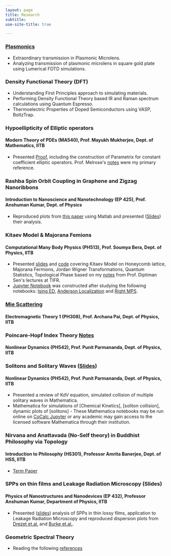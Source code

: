 ```yaml
---
layout: page
title: Research
subtitle: 
use-site-title: true

---
```


### [Plasmonics](/plasmonics_metamaterials.pdf)
* Extraordinary transmission in Plasmonic Microlens.
* Analyzing transmission of plasmonic microlens in square gold plate using Lumerical FDTD simulations.

### Density Functional Theory (DFT) 
* Understanding First Principles approach to simulating materials.
* Performing Density Functional Theory based IR and Raman spectrum calculations using Quantum Espresso.
* Thermoelectric Properties of Doped Semiconductors using VASP, BoltzTrap.

### Hypoellipticity of Elliptic operators 
#### Modern Theory of PDEs (MA540), Prof. Mayukh Mukherjee, Dept. of Mathematics, IITB
* Presented [Proof](https://drive.google.com/file/d/1FYS0SOqnUzm4rJjGoKI800oJAyz5gH7u/view), including the construction of Parametrix for constant coefficient elliptic operators. Prof. Melrose's [notes](http://math.mit.edu/~rbm/18-155-F13/GradAnal.pdf) were my primary reference.   

### Rashba Spin Orbit Coupling in Graphene and Zigzag Nanoribbons 
#### Introduction to Nanoscience and Nanotechnology (EP 425), Prof. Anshuman Kumar, Dept. of Physics 
* Reproduced plots from [this paper](https://arxiv.org/pdf/0901.0160.pdf) using  Matlab and presented ([Slides](http://home.iitb.ac.in/~15d110001/RashbaSOCZigzag.pdf)) their analysis.

### Kitaev Model & Majorana Femions
#### Computational Many Body Physics (PH513), Prof. Soumya Bera, Dept. of Physics, IITB
* Presented [slides](https://somphene.github.io/research/kitaevmodelmajoranafermion.pdf) and [code](/kitaevpresent.ipynb) covering Kitaev Model on Honeycomb lattice, Majorana Fermions, Jordan Wigner Transformations, Quantum Statistics, Topological Phase based on my [notes](https://drive.google.com/file/d/1EWzraGwRifs8-pEqLRR1TKHaFEUuc00C/view) from Prof. Diptiman Sen's lectures at TIFR. 
* [Jupyter Notebook](/kitaevpython.jpynb) was constructed after studying the following notebooks: [Ising ED](/IsingExactDiagonalization-checkpoint.ipynb), [Anderson Localization](/AndersonLocalization-checkpoint.ipynb) and [Right MPS](/ConstructingRightNormalizedMPS-checkpoint.ipynb).

### [Mie Scattering](https://drive.google.com/file/d/13fiU0y_lPC6QsBsW3R9QbE_u-9_kNkWC/view?usp=sharing)     
#### Electromagnetic Theory 1 (PH308), Prof. Archana Pai, Dept. of Physics, IITB	
                                             
### Poincare-Hopf Index Theory [Notes](/poincarehopfindex.pdf)
#### Nonlinear Dynamics (PH542), Prof. Punit Parmananda, Dept. of Physics, IITB

### Solitons and Solitary Waves ([Slides](Soliton.pdf))                                                                                              
#### Nonlinear Dynamics (PH542), Prof. Punit Parmananda, Dept. of Physics, IITB
* Presented a review of KdV equation, simulated collision of multiple solitary waves in Mathematica.
* Mathematica for simulations of [Chemical Kinetics], [soliton collision], dynamic plots of [solitons] - These Mathematica notebooks may be run online on [CoCalc Jupyter](https://cocalc.com/doc/jupyter-notebook.html) or any academic may gain access to the licensed software Mathematica through their institution.

### Nirvana and Anattavada (No-Self theory) in Buddhist Philosophy via Topology      
#### Introduction to Philosophy (HS301), Professor Amrita Banerjee, Dept. of HSS, IITB
* [Term Paper](https://drive.google.com/file/d/1AvQK7grQ3P8iAi-hHU9qaCMXh5bFXT94/view?usp=sharing)

### SPPs on thin films and Leakage Radiation Microscopy (Slides)                                                   
#### Physics of Nanostructures and Nanodevices (EP 432), Professor Anshuman Kumar, Department of Physics, IITB
* Presented ([slides](/spplrm.pdf)) analysis of SPPs in thin lossy films, application to Leakage Radiation Microscopy and reproduced dispersion plots from [Drezet et.al.](http://202.119.32.195/cache/3/03/dsl.nju.edu.cn/3b74d77e24802eecef15fa91d4733a2c/Review-Leakage%20radiation%20microscopy%20of%20surface%20plasmon%20polaritons.pdf) and [Burke et.al.](https://journals.aps.org/prb/pdf/10.1103/PhysRevB.33.5186).

### Geometric Spectral Theory 
* Reading the following [references](https://drive.google.com/file/d/1DtQNvEjlCHVOs2aDuuZgZvHBln7l7thH/view?usp=sharing)

